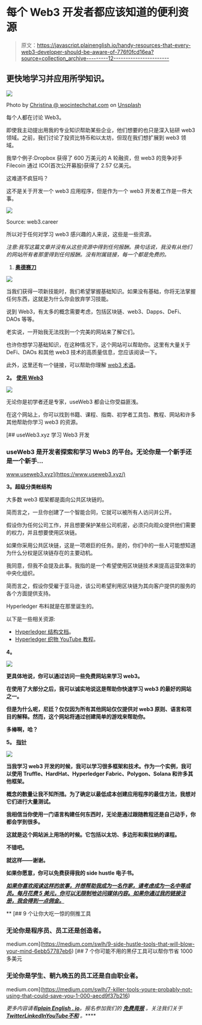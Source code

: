 # 每个 Web3 开发者都应该知道的便利资源

> 原文：<https://javascript.plainenglish.io/handy-resources-that-every-web3-developer-should-be-aware-of-776f0fcd16ea?source=collection_archive---------12----------------------->

## 更快地学习并应用所学知识。

![](img/c762cbb6ea2556677306ff74abe94fed.png)

Photo by [Christina @ wocintechchat.com](https://unsplash.com/@wocintechchat?utm_source=medium&utm_medium=referral) on [Unsplash](https://unsplash.com?utm_source=medium&utm_medium=referral)

每个人都在讨论 Web3。

即使我主动提出用我的专业知识帮助某些企业，他们想要的也只是深入钻研 web3 领域。之前，我们讨论了投资比特币和以太坊，但现在我们想扩展到 web3 领域。

我举个例子:Dropbox 获得了 600 万美元的 A 轮融资，但 web3 的竞争对手 Filecoin 通过 ICO(首次公开募股)获得了 2.57 亿美元。

这难道不疯狂吗？

这不是关于开发一个 web3 应用程序，但是作为一个 web3 开发者工作是一件大事。

![](img/53237547cba428eb0da99aefbcf57950.png)

Source: web3.career

所以对于任何对学习 web3 感兴趣的人来说，这些是一些资源。

*注意:我写这篇文章并没有从这些资源中得到任何报酬。换句话说，我没有从他们的网站所有者那里得到任何报酬。没有附属链接，每一个都是免费的。*

1.  [**奥德赛刀**](https://www.odysseydao.com/)

![](img/9d81a8f5e178f58484e39b03b3ef497c.png)

当我们获得一项新技能时，我们希望掌握基础知识。如果没有基础，你将无法掌握任何东西，这就是为什么你会放弃学习技能。

说到 Web3，有太多的概念需要考虑，包括区块链、web3、Dapps、DeFi、DAOs 等等。

老实说，一开始我无法找到一个完美的网站来了解它们。

也许你想学习基础知识，在这种情况下，这个网站可以帮助你。这里有大量关于 DeFi、DAOs 和其他 web3 技术的高质量信息，您应该阅读一下。

此外，这里还有一个链接，可以帮助你理解 [web3 术语](/web3-vocabulary-you-should-be-aware-of-2e886c06a721)。

**2。** [**使用 Web3**](https://www.useweb3.xyz/)

![](img/26c94507f364ba41bf36070b0f2e0813.png)

无论你是初学者还是专家，useWeb3 都会让你受益匪浅。

在这个网站上，你可以找到书籍、课程、指南、初学者工具包、教程、网站和许多其他帮助你学习 web3 的资源。

[](https://www.useweb3.xyz/) [## useWeb3.xyz 学习 Web3 开发

### useWeb3 是开发者探索和学习 Web3 的平台。无论你是一个新手还是一个新手…

www.useweb3.xyz](https://www.useweb3.xyz/) 

**3。超级分类帐结构**

大多数 web3 框架都是面向公共区块链的。

简而言之，一旦你创建了一个智能合同，它就可以被所有人访问并公开。

假设你为任何公司工作，并且想要保护某些公司机密，必须只向观众提供他们需要的权力，并且想要使用区块链。

如果你采用公共区块链，这是一项艰巨的任务。是的，你们中的一些人可能想知道为什么分权是区块链存在的主要动机。

我同意，但我不会提及此事。我指的是一个希望使用区块链技术来提高运营效率的中央化组织。

简而言之，假设你受雇于亚马逊，该公司希望利用区块链为其向客户提供的服务的各个方面提供支持。

Hyperledger 布料就是在那里诞生的。

以下是一些相关资源:

*   [Hyperledger 结构文档](https://hyperledger-fabric.readthedocs.io/en/release-2.2/tutorials.html)。
*   [Hyperledger 织物 YouTube 教程](https://youtu.be/iTV89Tqfmgk)。

**4。**[](https://cryptozombies.io/)

**![](img/0054309bf0cee057b8edc0e480498419.png)**

**更具体地说，你可以通过访问一些免费网站来学习 web3。**

**在使用了大部分之后，我可以诚实地说这是帮助你快速学习 web3 的最好的网站之一。**

**但是为什么呢，尼廷？仅仅因为所有其他网站仅仅提供对 web3 原则、语言和项目的解释。然而，这个网站将通过创建简单的游戏来帮助你。**

**多棒啊，哈？**

****5。** [**指针**](https://www.pointer.gg/)**

**![](img/d94ed2d4f406fa10543c6172c9f50ea9.png)**

**当我学习 web3 开发的时候，我可以学习很多框架和技术。作为一个实例，我可以使用 Truffle、HardHat、Hyperledger Fabric、Polygon、Solana 和许多其他框架。**

**概念的数量让我不知所措。为了确定以最低成本创建应用程序的最佳方法，我想对它们进行大量测试。**

**我相信当你使用一门语言构建任何东西时，无论是通过跟随教程还是自己动手，你都会学到很多。**

**这就是这个网站派上用场的时候。它包括以太坊、多边形和索拉纳的课程。**

**不错吧。**

**就这样——谢谢。**

**如果你愿意，你可以免费获得我的 side hustle 电子书。**

**[*如果你喜欢阅读这样的故事，并想帮助我成为一名作家，请考虑成为一名中等成员。每月花费 5 美元，你可以无限制地访问媒体内容。如果你通过我的链接注册，我会得到一点佣金。*](https://nitinfab.medium.com/membership)**

**[](https://medium.com/swlh/9-side-hustle-tools-that-will-blow-your-mind-6ebb57787eb6) [## 9 个让你大吃一惊的侧推工具

### 无论你是程序员、员工还是创造者。

medium.com](https://medium.com/swlh/9-side-hustle-tools-that-will-blow-your-mind-6ebb57787eb6) [](https://medium.com/swlh/7-killer-tools-youre-probably-not-using-that-could-save-you-1-000-aecd9f37b216) [## 7 个你可能不用的黑仔工具可以帮你节省 1000 多美元

### 无论你是学生、朝九晚五的员工还是自由职业者。

medium.com](https://medium.com/swlh/7-killer-tools-youre-probably-not-using-that-could-save-you-1-000-aecd9f37b216) 

*更多内容请看*[***plain English . io***](https://plainenglish.io/)*。报名参加我们的* [***免费周报***](http://newsletter.plainenglish.io/) *。关注我们关于*[***Twitter***](https://twitter.com/inPlainEngHQ)[***LinkedIn***](https://www.linkedin.com/company/inplainenglish/)*[***YouTube***](https://www.youtube.com/channel/UCtipWUghju290NWcn8jhyAw)*[***不和***](https://discord.gg/GtDtUAvyhW) *。*****